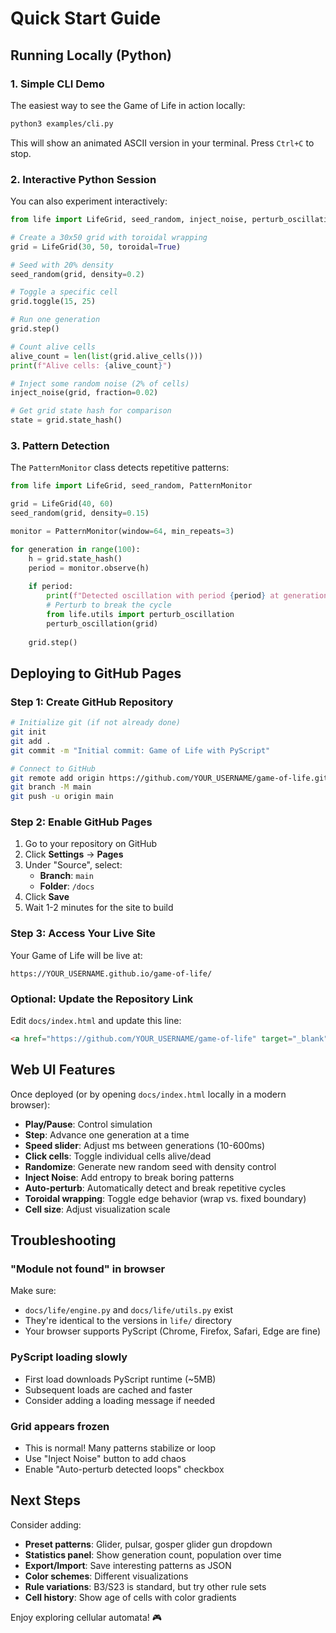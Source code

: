 # Quick Start Guide

## Running Locally (Python)

### 1. Simple CLI Demo

The easiest way to see the Game of Life in action locally:

```bash
python3 examples/cli.py
```

This will show an animated ASCII version in your terminal. Press `Ctrl+C` to stop.

### 2. Interactive Python Session

You can also experiment interactively:

```python
from life import LifeGrid, seed_random, inject_noise, perturb_oscillation

# Create a 30x50 grid with toroidal wrapping
grid = LifeGrid(30, 50, toroidal=True)

# Seed with 20% density
seed_random(grid, density=0.2)

# Toggle a specific cell
grid.toggle(15, 25)

# Run one generation
grid.step()

# Count alive cells
alive_count = len(list(grid.alive_cells()))
print(f"Alive cells: {alive_count}")

# Inject some random noise (2% of cells)
inject_noise(grid, fraction=0.02)

# Get grid state hash for comparison
state = grid.state_hash()
```

### 3. Pattern Detection

The `PatternMonitor` class detects repetitive patterns:

```python
from life import LifeGrid, seed_random, PatternMonitor

grid = LifeGrid(40, 60)
seed_random(grid, density=0.15)

monitor = PatternMonitor(window=64, min_repeats=3)

for generation in range(100):
    h = grid.state_hash()
    period = monitor.observe(h)
    
    if period:
        print(f"Detected oscillation with period {period} at generation {generation}")
        # Perturb to break the cycle
        from life.utils import perturb_oscillation
        perturb_oscillation(grid)
    
    grid.step()
```

## Deploying to GitHub Pages

### Step 1: Create GitHub Repository

```bash
# Initialize git (if not already done)
git init
git add .
git commit -m "Initial commit: Game of Life with PyScript"

# Connect to GitHub
git remote add origin https://github.com/YOUR_USERNAME/game-of-life.git
git branch -M main
git push -u origin main
```

### Step 2: Enable GitHub Pages

1. Go to your repository on GitHub
2. Click **Settings** → **Pages**
3. Under "Source", select:
   - **Branch**: `main`
   - **Folder**: `/docs`
4. Click **Save**
5. Wait 1-2 minutes for the site to build

### Step 3: Access Your Live Site

Your Game of Life will be live at:
```
https://YOUR_USERNAME.github.io/game-of-life/
```

### Optional: Update the Repository Link

Edit `docs/index.html` and update this line:

```html
<a href="https://github.com/YOUR_USERNAME/game-of-life" target="_blank">View Repo</a>
```

## Web UI Features

Once deployed (or by opening `docs/index.html` locally in a modern browser):

- **Play/Pause**: Control simulation
- **Step**: Advance one generation at a time
- **Speed slider**: Adjust ms between generations (10-600ms)
- **Click cells**: Toggle individual cells alive/dead
- **Randomize**: Generate new random seed with density control
- **Inject Noise**: Add entropy to break boring patterns
- **Auto-perturb**: Automatically detect and break repetitive cycles
- **Toroidal wrapping**: Toggle edge behavior (wrap vs. fixed boundary)
- **Cell size**: Adjust visualization scale

## Troubleshooting

### "Module not found" in browser

Make sure:
- `docs/life/engine.py` and `docs/life/utils.py` exist
- They're identical to the versions in `life/` directory
- Your browser supports PyScript (Chrome, Firefox, Safari, Edge are fine)

### PyScript loading slowly

- First load downloads PyScript runtime (~5MB)
- Subsequent loads are cached and faster
- Consider adding a loading message if needed

### Grid appears frozen

- This is normal! Many patterns stabilize or loop
- Use "Inject Noise" button to add chaos
- Enable "Auto-perturb detected loops" checkbox

## Next Steps

Consider adding:
- **Preset patterns**: Glider, pulsar, gosper glider gun dropdown
- **Statistics panel**: Show generation count, population over time
- **Export/Import**: Save interesting patterns as JSON
- **Color schemes**: Different visualizations
- **Rule variations**: B3/S23 is standard, but try other rule sets
- **Cell history**: Show age of cells with color gradients

Enjoy exploring cellular automata! 🎮

